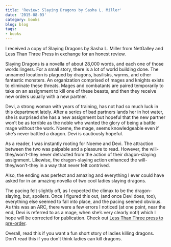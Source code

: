 ```yaml
---
title: 'Review: Slaying Dragons by Sasha L. Miller'
date: '2015-08-03'
category: books
blog: blog
tags:
- books
---
```

I received a copy of Slaying Dragons by Sasha L. Miller from NetGalley and Less Than Three Press in exchange for an honest review.

Slaying Dragons is a novella of about 28,000 words, and each one of those words lingers. For a small story, there is a lot of world building done. The unnamed location is plagued by dragons, basilisks, wyrms, and other fantastic monsters. An organization comprised of mages and knights exists to eliminate these threats. Mages and combatants are paired temporarily to take on an assignment to kill one of these beasts, and then they receive new orders usually with a new partner.

Devi, a strong woman with years of training, has not had so much luck in this department lately. After a series of bad partners lands her in hot water, she is surprised she has a new assignment but hopeful that the new partner won’t be as terrible as the noble who wanted the glory of being a battle mage without the work. Noeme, the mage, seems knowledgeable even if she’s never battled a dragon. Devi is cautiously hopeful.

As a reader, I was instantly rooting for Noeme and Devi. The attraction between the two was palpable and a pleasure to read. However, the will-they/won’t-they never detracted from the action of their dragon-slaying assignment. Likewise, the dragon-slaying action enhanced the will-they/won’t-they in a way that never felt contrived.

Also, the ending was perfect and amazing and everything I ever could have asked for in an amazing novella of two cool ladies slaying dragons.

The pacing felt slightly off, as I expected the climax to be the dragon-slaying, but, spoilers. Once I figured this out, (and once Devi does, too), everything else seemed to fall into place, and the pacing seemed obvious. As this was an ARC, there were a few errors I noticed (at one point, near the end, Devi is referred to as a mage, when she’s very clearly not!) which I hope will be corrected for publication. Check out [Less Than Three press to pre-order](http://www.lessthanthreepress.com/books/index.php?main_page=product_bookx_info&cPath=92&products_id=954).

Overall, read this if you want a fun short story of ladies killing dragons. Don’t read this if you don’t think ladies can kill dragons.